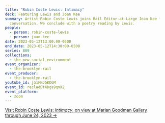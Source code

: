 ```yaml
---
title: "Robin Coste Lewis: Intimacy"
deck: Featuring Lewis and Joan Kee
summary: Artist Robin Coste Lewis joins Rail Editor-at-Large Joan Kee for a
  conversation. We conclude with a poetry reading by Lewis.
people:
  - person: robin-coste-lewis
  - person: joan-kee
date: 2023-05-12T13:00:00-0500
end_date: 2023-05-12T14:30:00-0500
series: 809
collections:
  - the-new-social-environment
event_organizer:
  - the-brooklyn-rail
event_producer:
  - the-brooklyn-rail
youtube_id: jG1FNJ5KDGM
event_id: reclWdDtXDga9qnX2
event_platform:
  - zoom
---
```

[V﻿isit Robin Coste Lewis: *Intimacy*, on view at Marian Goodman Gallery through June 24, 2023 →](https://www.mariangoodman.com/exhibitions/robin-coste-lewis-intimacy-new-york/)